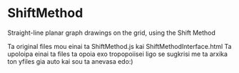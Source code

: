 # ShiftMethod
Straight-line planar graph drawings on the grid, using the Shift Method

Ta original files mou einai ta ShiftMethod.js kai ShiftMethodInterface.html
Ta upoloipa einai ta files ta opoia exo tropopoiisei ligo se sugkrisi me ta arxika ton yfiles gia auto kai sou ta anevasa edo:)



